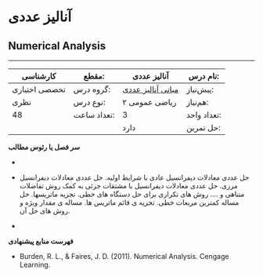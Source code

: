 # آنالیز عددی
## Numerical Analysis
_______________________________________________________________________________
| کارشناسی      | مقطع:       | آنالیز عددی                                                           | نام درس:    |
| ------------- | ----------- | --------------------------------------------------------------------- | ----------- |
| تخصصی اختیاری | گروه درس:   | [مبانی آنالیز عددی](../mandatory/Foundation-of-Numerical-Analysis.md) | پیش‌نیاز:   |
| نظری          | نوع درس:    | ریاضی عمومی ۲                                                         | هم‌نیاز:    |
| 48            | تعداد ساعت: | 3                                                                     | تعداد واحد: |
|               |             |  دارد                                                                 | حل تمرین:   |

**سر فصل یا رئوس مطالب**

-

- حل عددی معادلات دیفرانسیل عادی با شرایط اولیه. حل عددی معادلات دیفرانسیل مرزی. حل عددی معادلات دیفرانسیل با مشتقات جزئی به کمک روش تفاضلات متناهی و …. روش های تکراری برای حل دستگاه های خطی. تجزیه ماتریسها. حل مساله کمترین مربعات خطی. تجزیه ی قائم ماتریس ها. مساله ی مقدار ویژه و روش های حل آن.

-

**فهرست منابع پیشنهادی**

- Burden, R. L., & Faires, J. D. (2011). Numerical Analysis. Cengage Learning.

